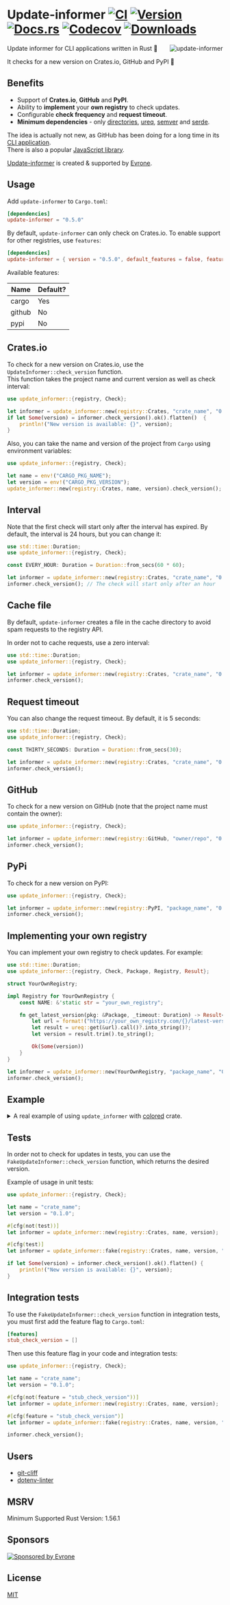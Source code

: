 # Update-informer [![CI][ci-badge]][ci-url] [![Version][crates-badge]][crates-url] [![Docs.rs][docs-badge]][docs-url] [![Codecov][codecov-badge]][codecov-url] [![Downloads][downloads-badge]][crates-url]

[ci-badge]: https://github.com/mgrachev/update-informer/workflows/CI/badge.svg
[ci-url]: https://github.com/mgrachev/update-informer/actions
[crates-badge]: https://img.shields.io/crates/v/update-informer
[crates-url]: https://crates.io/crates/update-informer
[docs-badge]: https://img.shields.io/docsrs/update-informer
[docs-url]: https://docs.rs/update-informer
[codecov-badge]: https://codecov.io/gh/mgrachev/update-informer/branch/main/graph/badge.svg?token=A4XD1DGFGJ
[codecov-url]: https://codecov.io/gh/mgrachev/update-informer
[downloads-badge]: https://img.shields.io/crates/d/update-informer
[directories]: https://github.com/dirs-dev/directories-rs
[ureq]: https://github.com/algesten/ureq
[semver]: https://github.com/dtolnay/semver
[serde]: https://github.com/serde-rs/serde
[CLI application]: https://cli.github.com
[JavaScript library]: https://github.com/yeoman/update-notifier
[Update-informer]: https://evrone.com/update-informer?utm_source=github&utm_campaign=update-informer
[Evrone]: https://evrone.com/?utm_source=github&utm_campaign=update-informer
[MIT]: https://choosealicense.com/licenses/mit
[git-cliff]: https://github.com/orhun/git-cliff
[dotenv-linter]: https://github.com/dotenv-linter/dotenv-linter

<img align="right"
     alt="update-informer"
     src="https://raw.githubusercontent.com/mgrachev/update-informer/main/logo.svg?sanitize=true">

Update informer for CLI applications written in Rust 🦀

It checks for a new version on Crates.io, GitHub and PyPI 🚀

## Benefits

- Support of **Crates.io**, **GitHub** and **PyPI**.
- Ability to **implement** your **own registry** to check updates.
- Configurable **check frequency** and **request timeout**.
- **Minimum dependencies** - only [directories], [ureq], [semver] and [serde].

The idea is actually not new, as GitHub has been doing for a long time in its [CLI application].<br>
There is also a popular [JavaScript library].

[Update-informer] is created & supported by [Evrone].

## Usage

Add `update-informer` to `Cargo.toml`:

```toml
[dependencies]
update-informer = "0.5.0"
```

By default, `update-informer` can only check on Crates.io.
To enable support for other registries, use `features`:

```toml
[dependencies]
update-informer = { version = "0.5.0", default_features = false, features = ["github"] }
```

Available features:

| Name   | Default? |
| ------ | -------- |
| cargo  | Yes      |
| github | No       |
| pypi   | No       |

## Crates.io

To check for a new version on Crates.io, use the `UpdateInformer::check_version` function.<br>
This function takes the project name and current version as well as check interval:

```rust
use update_informer::{registry, Check};

let informer = update_informer::new(registry::Crates, "crate_name", "0.1.0");
if let Some(version) = informer.check_version().ok().flatten()  {
    println!("New version is available: {}", version);
}
```

Also, you can take the name and version of the project from `Cargo` using environment variables:

```rust
use update_informer::{registry, Check};

let name = env!("CARGO_PKG_NAME");
let version = env!("CARGO_PKG_VERSION");
update_informer::new(registry::Crates, name, version).check_version();
```

## Interval

Note that the first check will start only after the interval has expired.
By default, the interval is 24 hours, but you can change it:

```rust
use std::time::Duration;
use update_informer::{registry, Check};

const EVERY_HOUR: Duration = Duration::from_secs(60 * 60);

let informer = update_informer::new(registry::Crates, "crate_name", "0.1.0").interval(EVERY_HOUR);
informer.check_version(); // The check will start only after an hour
```

## Cache file

By default, `update-informer` creates a file in the cache directory to avoid spam requests to the registry API.

In order not to cache requests, use a zero interval:

```rust
use std::time::Duration;
use update_informer::{registry, Check};

let informer = update_informer::new(registry::Crates, "crate_name", "0.1.0").interval(Duration::ZERO);
informer.check_version();
```

## Request timeout

You can also change the request timeout. By default, it is 5 seconds:

```rust
use std::time::Duration;
use update_informer::{registry, Check};

const THIRTY_SECONDS: Duration = Duration::from_secs(30);

let informer = update_informer::new(registry::Crates, "crate_name", "0.1.0").timeout(THIRTY_SECONDS);
informer.check_version();
```

## GitHub

To check for a new version on GitHub (note that the project name must contain the owner):

```rust
use update_informer::{registry, Check};

let informer = update_informer::new(registry::GitHub, "owner/repo", "0.1.0");
informer.check_version();
```

## PyPi

To check for a new version on PyPI:

```rust
use update_informer::{registry, Check};

let informer = update_informer::new(registry::PyPI, "package_name", "0.1.0");
informer.check_version();
```

## Implementing your own registry

You can implement your own registry to check updates. For example:

```rust
use std::time::Duration;
use update_informer::{registry, Check, Package, Registry, Result};

struct YourOwnRegistry;

impl Registry for YourOwnRegistry {
    const NAME: &'static str = "your_own_registry";

    fn get_latest_version(pkg: &Package, _timeout: Duration) -> Result<Option<String>> {
        let url = format!("https://your_own_registry.com/{}/latest-version", pkg);
        let result = ureq::get(&url).call()?.into_string()?;
        let version = result.trim().to_string();

        Ok(Some(version))
    }
}

let informer = update_informer::new(YourOwnRegistry, "package_name", "0.1.0");
informer.check_version();
```

## Example

<details>
<summary>
A real example of using <code>update_informer</code> with <a href="https://github.com/mackwic/colored">colored</a> crate.
</summary>

```rust
use colored::*;
use update_informer::{registry, Check};

fn main() {
    let pkg_name = env!("CARGO_PKG_NAME");
    let current_version = env!("CARGO_PKG_VERSION");

    let informer = update_informer::new(registry::Crates, pkg_name, current_version);
    if let Some(version) = informer.check_version().ok().flatten() {
        let msg = format!(
            "A new release of {pkg_name} is available: v{current_version} -> {new_version}",
            pkg_name = pkg_name.italic().cyan(),
            current_version = current_version,
            new_version = version.to_string().green()
        );

        let release_url = format!("https://github.com/{pkg_name}/{pkg_name}/releases/tag/{version}").yellow();

        println!("\n{msg}\n{url}", msg = msg, url = release_url);
    }
}
```

The result will look like:
<img src="https://raw.githubusercontent.com/mgrachev/update-informer/main/images/example.png" alt="example" style="max-width: 100%;">

</details>

## Tests

In order not to check for updates in tests, you can use the `FakeUpdateInformer::check_version` function, which returns the desired version.

Example of usage in unit tests:

```rust
use update_informer::{registry, Check};

let name = "crate_name";
let version = "0.1.0";

#[cfg(not(test))]
let informer = update_informer::new(registry::Crates, name, version);

#[cfg(test)]
let informer = update_informer::fake(registry::Crates, name, version, "1.0.0");

if let Some(version) = informer.check_version().ok().flatten() {
    println!("New version is available: {}", version);
}
```

## Integration tests

To use the `FakeUpdateInformer::check_version` function in integration tests, you must first add the feature flag to `Cargo.toml`:

```toml
[features]
stub_check_version = []
```

Then use this feature flag in your code and integration tests:

```rust
use update_informer::{registry, Check};

let name = "crate_name";
let version = "0.1.0";

#[cfg(not(feature = "stub_check_version"))]
let informer = update_informer::new(registry::Crates, name, version);

#[cfg(feature = "stub_check_version")]
let informer = update_informer::fake(registry::Crates, name, version, "1.0.0");

informer.check_version();
```

## Users

- [git-cliff]
- [dotenv-linter]

## MSRV

Minimum Supported Rust Version: 1.56.1

## Sponsors

<p>
  <a href="https://evrone.com/?utm_source=github&utm_campaign=update-informer">
    <img src="https://www.mgrachev.com/assets/static/sponsored_by_evrone.svg?sanitize=true"
      alt="Sponsored by Evrone">
  </a>
</p>

## License

[MIT]
